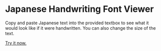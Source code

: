 # Japanese Handwriting Font Viewer

Copy and paste Japanese text into the provided textbox to see what it would look like if it were handwritten. You can also change the size of the text.

[Try it now.](https://mcaubrey.github.io/japanese-handwriting)
